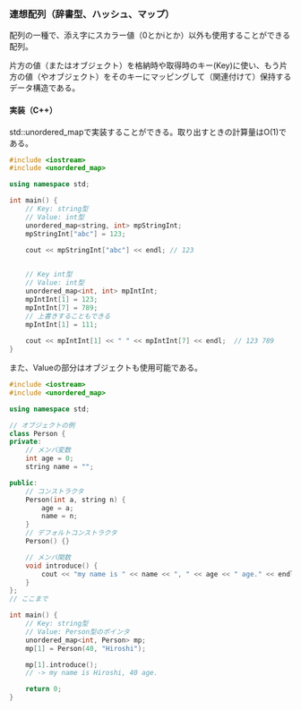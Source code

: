 ### 連想配列（辞書型、ハッシュ、マップ）
配列の一種で、添え字にスカラー値（0とかiとか）以外も使用することができる配列。

片方の値（またはオブジェクト）を格納時や取得時のキー(Key)に使い、もう片方の値（やオブジェクト）をそのキーにマッピングして（関連付けて）保持するデータ構造である。

#### 実装（C++）
std::unordered_mapで実装することができる。取り出すときの計算量はO(1)である。
```C++
#include <iostream>
#include <unordered_map>  

using namespace std;

int main() {
	// Key: string型
	// Value: int型
	unordered_map<string, int> mpStringInt;
	mpStringInt["abc"] = 123;
	
	cout << mpStringInt["abc"] << endl;	// 123


	// Key int型
	// Value: int型
	unordered_map<int, int> mpIntInt;
	mpIntInt[1] = 123;
	mpIntInt[7] = 789;
	// 上書きすることもできる
	mpIntInt[1] = 111;
	
	cout << mpIntInt[1] << " " << mpIntInt[7] << endl;	// 123 789
}
```

また、Valueの部分はオブジェクトも使用可能である。
```C++
#include <iostream>
#include <unordered_map>  

using namespace std;

// オブジェクトの例
class Person {
private:
	// メンバ変数
	int age = 0;
	string name = "";

public:
	// コンストラクタ
	Person(int a, string n) {
		age = a;
		name = n;
	}
	// デフォルトコンストラクタ
	Person() {}

	// メンバ関数
	void introduce() {
		cout << "my name is " << name << ", " << age << " age." << endl;
	}
};
// ここまで

int main() {
	// Key: string型
	// Value: Person型のポインタ
	unordered_map<int, Person> mp;
	mp[1] = Person(40, "Hiroshi");

	mp[1].introduce();
	// -> my name is Hiroshi, 40 age.

	return 0;	
}
```

